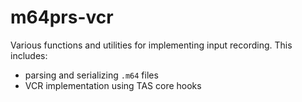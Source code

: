 # m64prs-vcr

Various functions and utilities for implementing input recording. This includes:

- parsing and serializing `.m64` files
- VCR implementation using TAS core hooks